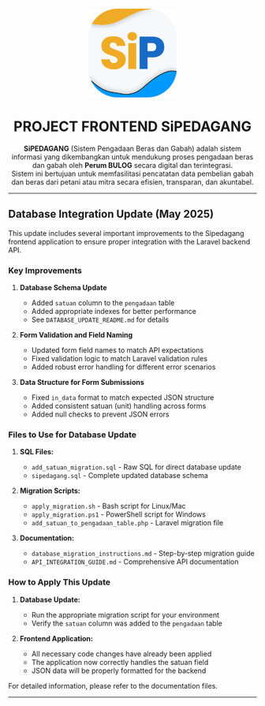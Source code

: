 <p align="center">
  <img src="./src/assets/svg/LOGO.svg" alt="SiPEDAGANG Logo" width="180"/>
</p>

<h1 align="center">PROJECT FRONTEND SiPEDAGANG</h1>

<p align="center">
  <b>SiPEDAGANG</b> (Sistem Pengadaan Beras dan Gabah) adalah sistem informasi yang dikembangkan untuk mendukung proses pengadaan beras dan gabah oleh <b>Perum BULOG</b> secara digital dan terintegrasi.<br>
  Sistem ini bertujuan untuk memfasilitasi pencatatan data pembelian gabah dan beras dari petani atau mitra secara efisien, transparan, dan akuntabel.
</p>

---

## Database Integration Update (May 2025)

This update includes several important improvements to the Sipedagang frontend application to ensure proper integration with the Laravel backend API.

### Key Improvements

1. **Database Schema Update**
   - Added `satuan` column to the `pengadaan` table
   - Added appropriate indexes for better performance
   - See `DATABASE_UPDATE_README.md` for details

2. **Form Validation and Field Naming**
   - Updated form field names to match API expectations
   - Fixed validation logic to match Laravel validation rules
   - Added robust error handling for different error scenarios

3. **Data Structure for Form Submissions**
   - Fixed `in_data` format to match expected JSON structure
   - Added consistent satuan (unit) handling across forms
   - Added null checks to prevent JSON errors

### Files to Use for Database Update

1. **SQL Files:**
   - `add_satuan_migration.sql` - Raw SQL for direct database update
   - `sipedagang.sql` - Complete updated database schema

2. **Migration Scripts:**
   - `apply_migration.sh` - Bash script for Linux/Mac
   - `apply_migration.ps1` - PowerShell script for Windows
   - `add_satuan_to_pengadaan_table.php` - Laravel migration file

3. **Documentation:**
   - `database_migration_instructions.md` - Step-by-step migration guide
   - `API_INTEGRATION_GUIDE.md` - Comprehensive API documentation

### How to Apply This Update

1. **Database Update:**
   - Run the appropriate migration script for your environment
   - Verify the `satuan` column was added to the `pengadaan` table

2. **Frontend Application:**
   - All necessary code changes have already been applied
   - The application now correctly handles the satuan field
   - JSON data will be properly formatted for the backend

For detailed information, please refer to the documentation files.

---